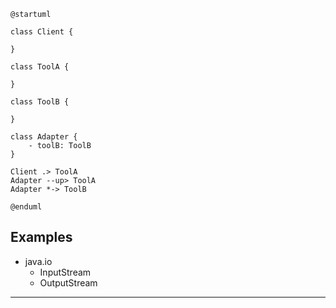```puml
@startuml

class Client {

}

class ToolA {

}

class ToolB {

}

class Adapter {
    - toolB: ToolB
}

Client .> ToolA
Adapter --up> ToolA
Adapter *-> ToolB

@enduml
```

## Examples

* java.io
    * InputStream
    * OutputStream

---
